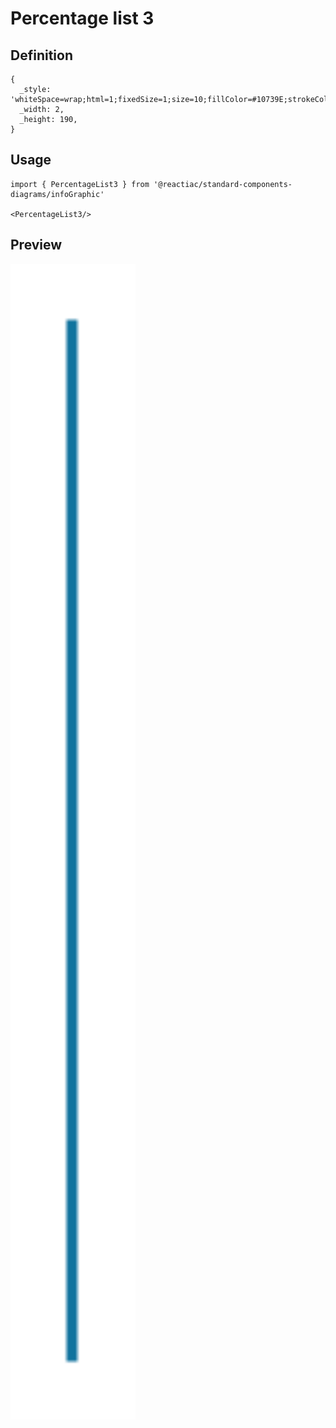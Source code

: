 # Percentage list 3

## Definition

```
{
  _style: 'whiteSpace=wrap;html=1;fixedSize=1;size=10;fillColor=#10739E;strokeColor=none;shadow=0;',
  _width: 2,
  _height: 190,
}
```

## Usage

```
import { PercentageList3 } from '@reactiac/standard-components-diagrams/infoGraphic'

<PercentageList3/>
```

## Preview

<img src="./percentage-list-3.png" width="200"/>
